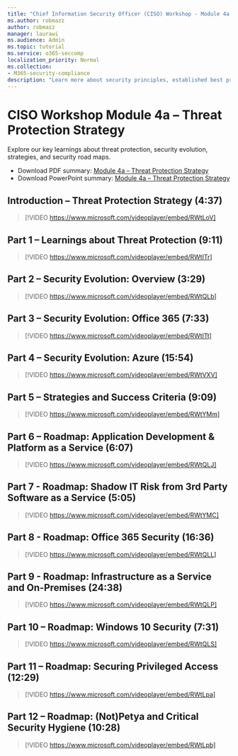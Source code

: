 ```yaml
---
title: "Chief Information Security Officer (CISO) Workshop - Module 4a – Threat Protection Strategy"
ms.author: robmazz
author: robmazz
manager: laurawi
ms.audience: Admin
ms.topic: tutorial
ms.service: o365-seccomp
localization_priority: Normal
ms.collection:
- M365-security-compliance
description: "Learn more about security principles, established best practices, and emerging best practices for modernizing your organization."
---
```


# CISO Workshop Module 4a – Threat Protection Strategy

Explore our key learnings about threat protection, security evolution, strategies, and security road maps.

- Download PDF summary: [Module 4a – Threat Protection Strategy](media/ciso-workshop-4a-threat-protection.pdf)
- Download PowerPoint summary: [Module 4a – Threat Protection Strategy](https://docs.microsoft.com/office365/securitycompliance/media/ciso-workshop-4a-threat-protection.pptx)

## Introduction – Threat Protection Strategy (4:37)

> [!VIDEO https://www.microsoft.com/videoplayer/embed/RWtLoV]

## Part 1 – Learnings about Threat Protection (9:11)

> [!VIDEO https://www.microsoft.com/videoplayer/embed/RWtITr]

## Part 2 – Security Evolution: Overview (3:29)

> [!VIDEO https://www.microsoft.com/videoplayer/embed/RWtQLb]

## Part 3 – Security Evolution: Office 365 (7:33)

> [!VIDEO https://www.microsoft.com/videoplayer/embed/RWtITt]

## Part 4 – Security Evolution: Azure (15:54)

> [!VIDEO https://www.microsoft.com/videoplayer/embed/RWtVXV]

## Part 5 – Strategies and Success Criteria (9:09)

> [!VIDEO https://www.microsoft.com/videoplayer/embed/RWtYMm]

## Part 6 – Roadmap: Application Development & Platform as a Service (6:07)

> [!VIDEO https://www.microsoft.com/videoplayer/embed/RWtQLJ]

## Part 7 - Roadmap: Shadow IT Risk from 3rd Party Software as a Service (5:05)

> [!VIDEO https://www.microsoft.com/videoplayer/embed/RWtYMC]

## Part 8 - Roadmap: Office 365 Security (16:36)

> [!VIDEO https://www.microsoft.com/videoplayer/embed/RWtQLL]

## Part 9 - Roadmap: Infrastructure as a Service and On-Premises (24:38)

> [!VIDEO https://www.microsoft.com/videoplayer/embed/RWtQLP]

## Part 10 – Roadmap: Windows 10 Security (7:31)

> [!VIDEO https://www.microsoft.com/videoplayer/embed/RWtQLS]

## Part 11 – Roadmap: Securing Privileged Access (12:29)

> [!VIDEO https://www.microsoft.com/videoplayer/embed/RWtLpa]

## Part 12 – Roadmap: (Not)Petya and Critical Security Hygiene (10:28)

> [!VIDEO https://www.microsoft.com/videoplayer/embed/RWtLpb]